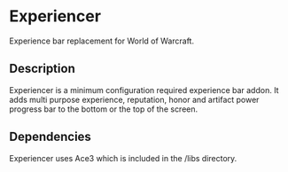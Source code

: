 # Experiencer
Experience bar replacement for World of Warcraft.

## Description
Experiencer is a minimum configuration required experience bar addon. It adds multi purpose experience, reputation, honor and artifact power progress bar to the bottom or the top of the screen.

## Dependencies
Experiencer uses Ace3 which is included in the /libs directory.
